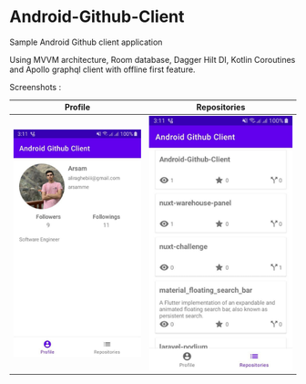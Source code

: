 
# Android-Github-Client

Sample Android Github client application

Using MVVM architecture, Room database, Dagger Hilt DI, Kotlin Coroutines and Apollo graphql client with offline first feature.

Screenshots :

|Profile|Repositories|
|--|--|
|![Profile](https://raw.githubusercontent.com/arsamme/Android-Github-Client/main/screenshots/profile.jpg)|![Repositories](https://raw.githubusercontent.com/arsamme/Android-Github-Client/main/screenshots/repos.jpg)   |

